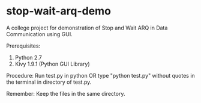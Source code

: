 # stop-wait-arq-demo
A college project for demonstration of Stop and Wait ARQ in Data Communication using GUI.

Prerequisites:
1. Python 2.7
2. Kivy 1.9.1 (Python GUI Library)

Procedure:
Run test.py in python OR type "python test.py" without quotes in the terminal in directory of test.py.

Remember:
Keep the files in the same directory.
